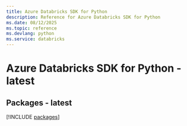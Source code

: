 ```yaml
---
title: Azure Databricks SDK for Python
description: Reference for Azure Databricks SDK for Python
ms.date: 08/12/2025
ms.topic: reference
ms.devlang: python
ms.service: databricks
---
```

# Azure Databricks SDK for Python - latest
## Packages - latest
[!INCLUDE [packages](databricks-index.md)]